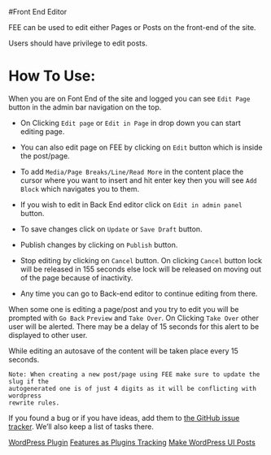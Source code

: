 #Front End Editor

FEE can be used to edit either Pages or Posts on the front-end of the site.

Users should have privilege to edit posts.

# How To Use:

When you are on Font End of the site and logged you can see `Edit Page` button in
the admin bar navigation on the top.

* On Clicking `Edit page` or `Edit in Page` in drop down you can start editing page.

* You can also edit page on FEE by clicking on `Edit` button which is inside the
post/page.

* To add `Media/Page Breaks/Line/Read More` in the content place the cursor where you want to insert and hit enter key then you will see `Add Block` which navigates you to them. 

* If you wish to edit in Back End editor click on `Edit in admin panel` button.

* To save changes click on `Update` or `Save Draft` button.

* Publish changes by clicking on `Publish` button.

* Stop editing by clicking on `Cancel` button. On clicking `Cancel` button lock will be released in 155 seconds else lock will be released on moving out of the page because of inactivity.

* Any time you can go to Back-end editor to continue editing from there.

When some one is editing a page/post and you try to edit you will be prompted
with `Go Back` `Preview` and `Take Over`. On Clicking `Take Over` other user
will be alerted. There may be a delay of 15 seconds for this alert to be displayed to other user.

While editing an autosave of the content will be taken place every 15 seconds.

```
Note: When creating a new post/page using FEE make sure to update the slug if the
autogenerated one is of just 4 digits as it will be conflicting with wordpress
rewrite rules.
```

If you found a bug or if you have ideas, add them to [the GitHub issue tracker](https://github.com/avryl/wp-front-end-editor/issues/new). We’ll also keep a list of tasks there.

[WordPress Plugin](http://wordpress.org/plugins/wp-front-end-editor/)
[Features as Plugins Tracking](http://make.wordpress.org/core/features-as-plugins/)
[Make WordPress UI Posts](http://make.wordpress.org/ui/tag/front-end-editor/)
